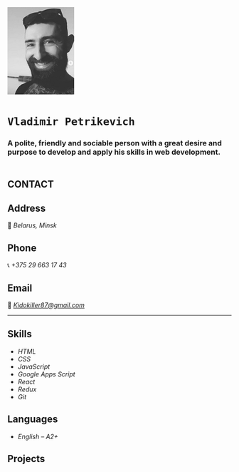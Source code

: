 
![ava](./avatar.png)
#  `Vladimir Petrikevich`
  ###    A polite, friendly and sociable person with a great desire and purpose to develop and apply his skills in web development. </br> </br> 




## CONTACT </br> 


## Address </br>
 🏰 *Belarus, Minsk* </br>

## Phone </br>
📞 *+375 29 663 17 43*</br>

## Email </br>
📧 *Kidokiller87@gmail.com*
___


## Skills
* *HTML*</br>
* *CSS*</br>
* *JavaScript*</br>
* *Google Apps Script*</br>
* *React*</br>
* *Redux*</br>
* *Git*</br>

## Languages
* *English – A2+*

## Projects


